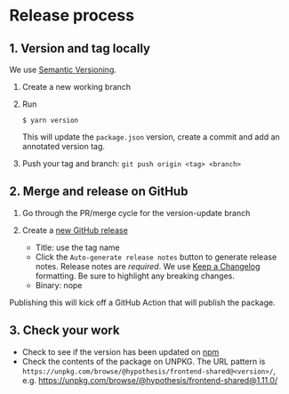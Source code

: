 # Release process

## 1. Version and tag locally

We use [Semantic Versioning](https://semver.org/#semantic-versioning-200).

1. Create a new working branch
2. Run

   ```shell
   $ yarn version
   ```

   This will update the `package.json` version, create a commit and add
   an annotated version tag.

3. Push your tag and branch: `git push origin <tag> <branch>`

## 2. Merge and release on GitHub

1. Go through the PR/merge cycle for the version-update branch
2. Create a [new GitHub release](https://github.com/hypothesis/frontend-shared/releases/new/)

   - Title: use the tag name
   - Click the `Auto-generate release notes` button to generate release notes.
     Release notes are _required_. We use [Keep a Changelog](https://keepachangelog.com/en/1.0.0/) formatting. Be sure to highlight any breaking changes.
   - Binary: nope

Publishing this will kick off a GitHub Action that will publish the package.

## 3. Check your work

- Check to see if the version has been updated on [npm](https://www.npmjs.com/package/@hypothesis/frontend-shared)
- Check the contents of the package on UNPKG. The URL pattern is `https://unpkg.com/browse/@hypothesis/frontend-shared@<version>/`, e.g. https://unpkg.com/browse/@hypothesis/frontend-shared@1.11.0/
